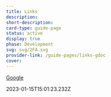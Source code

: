 ```yaml
---
title: Links
description: 
short-description: 
card-type: guide-page
status: active
display: true
phase: Development
svg: svg/2FA.svg
provider-link: /guide-pages/links-gdoc
cover: 
---
```

<div class="content-section">
<div class="section-container" markdown="1">

[Google](https://google.com)
</div>
</div> 2023-01-15T15:01:23.232Z
